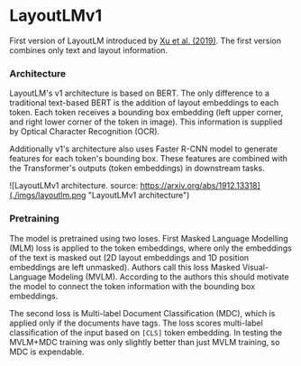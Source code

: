 # LayoutLMv1

First version of LayoutLM introduced by [Xu et al.
(2019)](https://arxiv.org/abs/1912.13318). The first version combines only text
and layout information.

### Architecture

LayoutLM's v1 architecture is based on BERT. The only difference to a
traditional text-based BERT is the addition of layout embeddings to each token.
Each token receives a bounding box embedding (left upper corner, and right lower
corner of the token in image). This information is supplied by Optical Character
Recognition (OCR).

Additionally v1's architecture also uses Faster R-CNN model to generate features
for each token's bounding box. These features are combined with the
Transformer's outputs (token embeddings) in downstream tasks.

![LayoutLMv1 architecture. source:
https://arxiv.org/abs/1912.13318](./imgs/layoutlm.png "LayoutLMv1 architecture")

### Pretraining

The model is pretrained using two loses. First Masked Language Modelling (MLM)
loss is applied to the token embeddings, where only the embeddings of the text
is masked out (2D layout embeddings and 1D position embeddings are left
unmasked). Authors call this loss Masked Visual-Language Modeling (MVLM).
According to the authors this should motivate the model to connect the token
information with the bounding box embeddings.

The second loss is Multi-label Document Classification (MDC), which is applied
only if the documents have tags. The loss scores multi-label classification of
the input based on `[CLS]` token embedding. In testing the MVLM+MDC training
was only slightly better than just MVLM training, so MDC is expendable.


